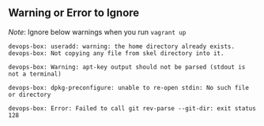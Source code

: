 ## Warning or Error to Ignore

*Note*: Ignore below warnings when you run `vagrant up`
```
devops-box: useradd: warning: the home directory already exists.
devops-box: Not copying any file from skel directory into it.

devops-box: Warning: apt-key output should not be parsed (stdout is not a terminal)

devops-box: dpkg-preconfigure: unable to re-open stdin: No such file or directory

devops-box: Error: Failed to call git rev-parse --git-dir: exit status 128

```
